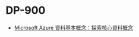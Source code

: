 # DP-900
<ul>
  <li><a href = "https://github.com/eric2003-tj/DP-900/blob/main/CH1.md">Microsoft Azure 資料基本概念：探索核心資料概念</a> </li>
</ul>

